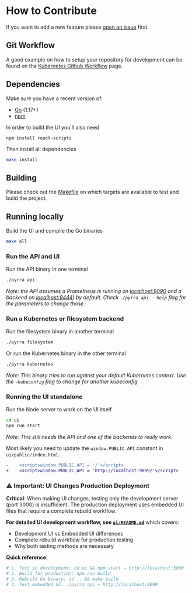 # How to Contribute

If you want to add a new feature please [open an issue](https://github.com/pyrra-dev/pyrra/issues/new) first.

## Git Workflow

A good example on how to setup your repository for development can be found on the
[Kubernetes Github Workflow](https://github.com/kubernetes/community/blob/master/contributors/guide/github-workflow.md) page.

## Dependencies

Make sure you have a recent version of:

- [Go](https://go.dev/doc/install) (1.17+)
- [npm](https://docs.npmjs.com/cli/v8/configuring-npm/install)

In order to build the UI you'll also need

```
npm install react-scripts
```

Then install all dependencies

```bash
make install
```

## Building

Please check out the [Makefile](Makefile) on which targets are available to test
and build the project.

## Running locally

Build the UI and compile the Go binaries

```bash
make all
```

### Run the API and UI

Run the API binary in one terminal

```bash
./pyrra api
```

*Note: the API assumes a Prometheus is running on [localhost:9090](http://localhost:9090) and a backend on [localhost:9444](http://localhost:9444)) by default. Check  `./pyrra api --help` flag for the parameters to change those.*

### Run a Kubernetes or filesystem backend

Run the filesystem binary in another terminal

```bash
./pyrra filesystem
```

Or run the Kubernetes binary in the other terminal

```bash
./pyrra kubernetes
```

*Note: This binary tries to run against your default Kubernetes context. Use the `-kubeconfig` flag to change for another kubeconfig*

### Running the UI standalone

Run the Node server to work on the UI itself

```bash
cd ui
npm run start
```

*Note: This still needs the API and one of the backends to really work.*

Most likely you need to update the `window.PUBLIC_API` constant in `ui/public/index.html`.

```diff
-    <script>window.PUBLIC_API = '/'</script>
+    <script>window.PUBLIC_API = 'http://localhost:9099/'</script>
```

### ⚠️ Important: UI Changes Production Deployment

**Critical**: When making UI changes, testing only the development server (port 3000) is insufficient. The production deployment uses embedded UI files that require a complete rebuild workflow.

**For detailed UI development workflow, see [`ui/README.md`](ui/README.md)** which covers:
- Development UI vs Embedded UI differences
- Complete rebuild workflow for production testing
- Why both testing methods are necessary

**Quick reference:**
```bash
# 1. Test in development: cd ui && npm start → http://localhost:3000
# 2. Build for production: npm run build
# 3. Rebuild Go binary: cd .. && make build
# 4. Test embedded UI: ./pyrra api → http://localhost:9099
```
